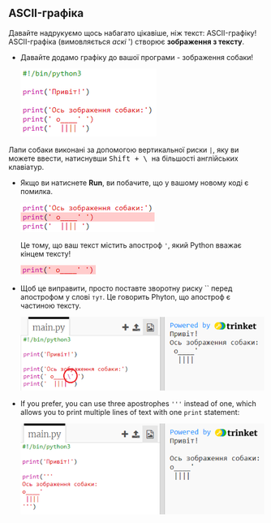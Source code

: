 ## ASCII-графіка

Давайте надрукуємо щось набагато цікавіше, ніж текст: ASCII-графіку! ASCII-графіка (вимовляється *аскі* ') створює **зображення з тексту**.

+ Давайте додамо графіку до вашої програми - зображення собаки!
    
    ![знімок екрану](images/me-dog.png)

Лапи собаки виконані за допомогою вертикальної риски `|`, яку ви можете ввести, натиснувши <kbd>Shift + \ </kbd> на більшості англійських клавіатур.

+ Якщо ви натиснете **Run**, ви побачите, що у вашому новому коді є помилка.
    
    ![знімок екрану](images/me-dog-bug.png)
    
    Це тому, що ваш текст містить апостроф `'`, який Python вважає кінцем тексту!
    
    ![знімок екрану](images/me-dog-quote.png)

+ Щоб це виправити, просто поставте зворотну риску `` перед апострофом у слові `тут`. Це говорить Phyton, що апостроф є частиною тексту.
    
    ![знімок екрану](images/me-dog-bug-fix.png)

+ If you prefer, you can use three apostrophes `'''` instead of one, which allows you to print multiple lines of text with one `print` statement:
    
    ![знімок екрану](images/me-dog-triple-quote.png)